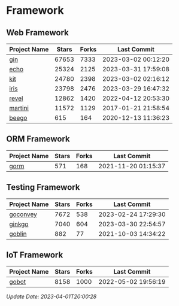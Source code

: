 # Framework

## Web Framework
| Project Name | Stars | Forks | Last Commit |
| ------------ | ----- | ----- | ----------- |
| [gin](https://github.com/gin-gonic/gin) | 67653 | 7333 | 2023-03-02 00:12:20 |
| [echo](https://github.com/labstack/echo) | 25324 | 2125 | 2023-03-31 17:59:08 |
| [kit](https://github.com/go-kit/kit) | 24780 | 2398 | 2023-03-02 02:16:12 |
| [iris](https://github.com/kataras/iris) | 23798 | 2476 | 2023-03-29 16:47:32 |
| [revel](https://github.com/revel/revel) | 12862 | 1420 | 2022-04-12 20:53:30 |
| [martini](https://github.com/go-martini/martini) | 11572 | 1129 | 2017-01-21 21:58:54 |
| [beego](https://github.com/astaxie/beego) | 615 | 164 | 2020-12-13 11:36:23 |

## ORM Framework
| Project Name | Stars | Forks | Last Commit |
| ------------ | ----- | ----- | ----------- |
| [gorm](https://github.com/jinzhu/gorm) | 571 | 168 | 2021-11-20 01:15:37 |

## Testing Framework
| Project Name | Stars | Forks | Last Commit |
| ------------ | ----- | ----- | ----------- |
| [goconvey](https://github.com/smartystreets/goconvey) | 7672 | 538 | 2023-02-24 17:29:30 |
| [ginkgo](https://github.com/onsi/ginkgo) | 7040 | 604 | 2023-03-30 22:54:57 |
| [goblin](https://github.com/franela/goblin) | 882 | 77 | 2021-10-03 14:34:22 |

## IoT Framework
| Project Name | Stars | Forks | Last Commit |
| ------------ | ----- | ----- | ----------- |
| [gobot](https://github.com/hybridgroup/gobot) | 8158 | 1000 | 2022-05-02 19:56:19 |

*Update Date: 2023-04-01T20:00:28*